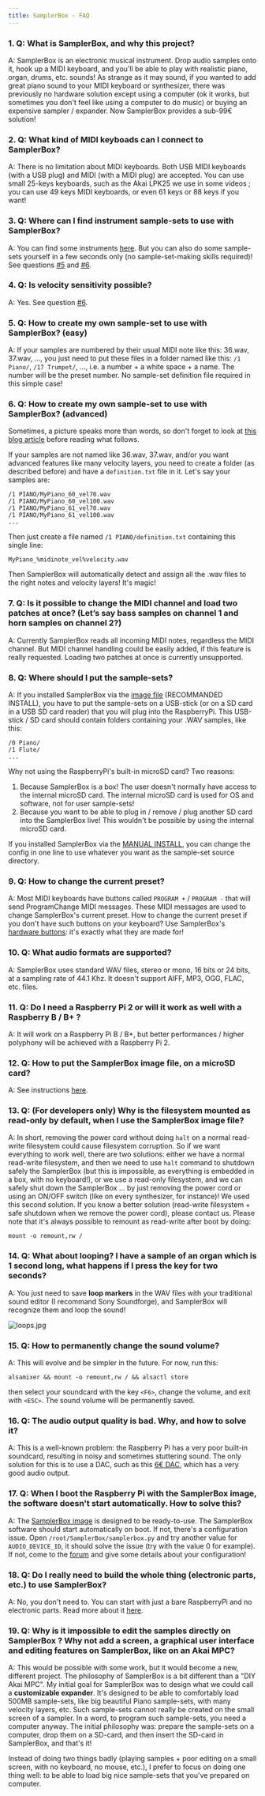 ```yaml
---
title: SamplerBox - FAQ
---
```

### 1. Q: What is SamplerBox, and why this project?
A: SamplerBox is an electronic musical instrument. Drop audio samples onto it,
hook up a MIDI keyboard, and you'll be able to play with realistic piano, organ,
drums, etc. sounds!
As strange as it may sound, if you wanted to add great piano sound to your MIDI
keyboard or synthesizer, there was previously no hardware solution except using
a computer (ok it works, but sometimes you don't feel like using a computer to
do music) or buying an expensive sampler / expander. Now SamplerBox provides
a sub-99€ solution!

### 2. Q: What kind of MIDI keyboads can I connect to SamplerBox?
A: There is no limitation about MIDI keyboards. Both USB MIDI keyboards (with a
USB plug) and MIDI (with a MIDI plug) are accepted. You can use small 25-keys
keyboards, such as the Akai LPK25 we use in some videos ; you can use 49 keys
MIDI keyboards, or even 61 keys or 88 keys if you want!

### 3. Q: Where can I find instrument sample-sets to use with SamplerBox?
A: You can find some instruments [here](http://www.samplerbox.org/instruments).
But you can also do some sample-sets yourself in a few seconds only
(no sample-set-making skills required)!
See questions [#5](#5-q-how-to-create-my-own-sample-set-to-use-with-samplerbox-easy)
and [#6](#6-q-how-to-create-my-own-sample-set-to-use-with-samplerbox-advanced).

### 4. Q: Is velocity sensitivity possible?
A: Yes. See question [#6](#6-q-how-to-create-my-own-sample-set-to-use-with-samplerbox-advanced).

### 5. Q: How to create my own sample-set to use with SamplerBox? (easy)
A: If your samples are numbered by their usual MIDI note like this: 36.wav,
37.wav, ..., you just need to put these files in a folder named like this:
```/1 Piano/```, ```/17 Trumpet/```, ..., i.e. a number + a white space + a name.
The number will be the preset number.
No sample-set definition file required in this simple case!

### 6. Q: How to create my own sample-set to use with SamplerBox? (advanced)
Sometimes, a picture speaks more than words, so don't forget to look at
[this blog article](http://www.samplerbox.org/article/howtocreateasampleset)
before reading what follows.

If your samples are not named like 36.wav, 37.wav, and/or you want advanced
features like many velocity layers, you need to create a folder (as described
before) and have a ```definition.txt``` file in it.
Let's say your samples are:
```
/1 PIANO/MyPiano_60_vel70.wav
/1 PIANO/MyPiano_60_vel100.wav
/1 PIANO/MyPiano_61_vel70.wav
/1 PIANO/MyPiano_61_vel100.wav
...
```
Then just create a file named ```/1 PIANO/definition.txt``` containing this single line:
```
MyPiano_%midinote_vel%velocity.wav
```
Then SamplerBox will automatically detect and assign all the .wav files to the
right notes and velocity layers! It's magic!

### 7. Q: Is it possible to change the MIDI channel and load two patches at once? (Let’s say bass samples on channel 1 and horn samples on channel 2?)
A: Currently SamplerBox reads all incoming MIDI notes, regardless the MIDI channel.
But MIDI channel handling could be easily added, if this feature is really requested.
Loading two patches at once is currently unsupported.

### 8. Q: Where should I put the sample-sets?
A: If you installed SamplerBox via the [image file](http://www.samplerbox.org/makeitsoftware)
(RECOMMANDED INSTALL), you have to put the sample-sets on a USB-stick
(or on a SD card in a USB SD card reader)
that you will plug into the RaspberryPi. This USB-stick / SD card should contain
folders containing your .WAV samples, like this:
```
/0 Piano/
/1 Flute/ 
...
```
Why not using the RaspberryPi's built-in microSD card? Two reasons:

1. Because SamplerBox is a box! The user doesn't normally have access to the
   internal microSD card. The internal microSD card is used for OS and software,
   not for user sample-sets!
2. Because you want to be able to plug in / remove / plug another SD card into the
   SamplerBox live! This wouldn't be possible by using the internal microSD card.

If you installed SamplerBox via the [MANUAL INSTALL](http://www.samplerbox.org/makeitsoftware),
you can change the config in one line to use whatever you want as the sample-set
source directory.

### 9. Q: How to change the current preset?
A: Most MIDI keyboards have buttons called ```PROGRAM +``` / ```PROGRAM -```
that will send ProgramChange MIDI messages. These MIDI messages are used to
change SamplerBox's current preset. How to change the current preset if you
don't have such buttons on your keyboard? Use SamplerBox's [hardware buttons](http://www.samplerbox.org/article/anotherprototype):
it's exactly what they are made for!

### 10. Q: What audio formats are supported?
A: SamplerBox uses standard WAV files, stereo or mono, 16 bits or 24 bits, at a
sampling rate of 44.1 Khz. It doesn't support AIFF, MP3, OGG, FLAC, etc. files.

### 11. Q: Do I need a Raspberry Pi 2 or will it work as well with a Raspberry B / B+ ?
A: It will work on a Raspberry Pi B / B+, but better performances / higher
polyphony will be achieved with a Raspberry Pi 2.

### 12. Q: How to put the SamplerBox image file, on a microSD card?
A: See instructions [here](https://www.raspberrypi.org/documentation/installation/installing-images/README.md).

### 13. Q: (For developers only) Why is the filesystem mounted as read-only by default, when I use the SamplerBox image file?
A: In short, removing the power cord without doing ```halt``` on a normal read-write
filesystem could cause filesystem corruption.
So if we want everything to work well, there are two solutions: either we have a
normal read-write filesystem, and then we need to use ```halt``` command to shutdown
safely the SamplerBox (but this is impossible, as everything is embedded in a box,
with no keyboard!), or we use a read-only filesystem, and we can safely shut down
the SamplerBox ... by just removing the power cord or using an ON/OFF switch
(like on every synthesizer, for instance)! We used this second solution. If you
know a better solution (read-write filesystem + safe shutdown when we remove the
power cord), please contact us.
Please note that it's always possible to remount as read-write after boot by doing:
```
mount -o remount,rw /
```
### 14. Q: What about looping? I have a sample of an organ which is 1 second long, what happens if I press the key for two seconds?
A: You just need to save **loop markers** in the WAV files with your traditional
sound editor (I recommand Sony Soundforge), and SamplerBox will recognize
them and loop the sound!

![loops.jpg](loops.jpg)

### 15. Q: How to permanently change the sound volume?
A: This will evolve and be simpler in the future. For now, run this:
```
alsamixer && mount -o remount,rw / && alsactl store
```
then select your soundcard with the key ```<F6>```, change the volume,
and exit with ```<ESC>```. The sound volume will be permanently saved.

### 16. Q: The audio output quality is bad. Why, and how to solve it?
A: This is a well-known problem: the Raspberry Pi has a very poor built-in
soundcard, resulting in noisy and sometimes stuttering sound. The only solution
for this is to use a DAC, such as this [6€ DAC](http://www.ebay.fr/itm/1Pc-PCM2704-5V-Mini-USB-Alimente-Sound-Carte-DAC-decodeur-Board-pr-ordinateur-PC-/231334667385?pt=LH_DefaultDomain_71&hash=item35dc9ee479),
which has a very good audio output.

### 17. Q: When I boot the Raspberry Pi with the SamplerBox image, the software doesn't start automatically. How to solve this?
A: The [SamplerBox image](http://www.samplerbox.org/makeitsoftware) is designed
to be ready-to-use. The SamplerBox software should start automatically on boot.
If not, there's a configuration issue.
Open ```/root/SamplerBox/samplerbox.py``` and try another value for ```AUDIO_DEVICE_ID```,
it should solve the issue (try with the value 0 for example). If not, come to
the [forum](http://www.samplerbox.org/forum) and give some details about your configuration!

### 18. Q: Do I really need to build the whole thing (electronic parts, etc.) to use SamplerBox?
A: No, you don't need to. You can start with just a bare RaspberryPi and no
electronic parts. Read more about it [here](http://www.samplerbox.org/article/startsmall).

### 19. Q: Why is it impossible to edit the samples directly on SamplerBox ? Why not add a screen, a graphical user interface and editing features on SamplerBox, like on an Akai MPC?
A: This would be possible with some work, but it would become a new, different project.
The philosophy of SamplerBox is a bit different than a "DIY Akai MPC". My initial
goal for SamplerBox was to design what we could call a **customizable expander**.
It's designed to be able to comfortably load 500MB sample-sets, like big beautiful
Piano sample-sets, with many velocity layers, etc. Such sample-sets cannot really
be created on the small screen of a sampler. In a word, to program such sample-sets,
you need a computer anyway.
The initial philosophy was: prepare the sample-sets on a computer, drop them on
a SD-card, and then insert the SD-card in SamplerBox, and that's it!

Instead of doing two things badly (playing samples + poor editing on a small
screen, with no keyboard, no mouse, etc.), I prefer to focus on doing one thing
well: to be able to load big nice sample-sets that you've prepared on computer.

